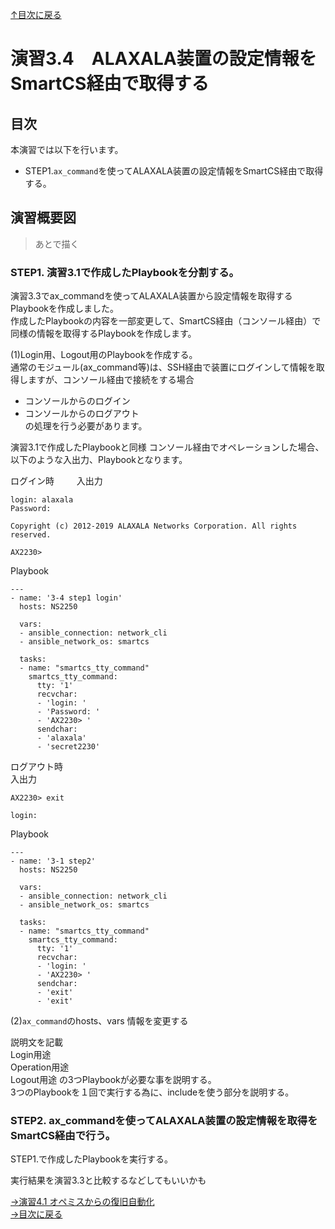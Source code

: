 [↑目次に戻る](/README.md)
<br>
# 演習3.4　ALAXALA装置の設定情報をSmartCS経由で取得する

## 目次
本演習では以下を行います。  
- STEP1.<code>ax_command</code>を使ってALAXALA装置の設定情報をSmartCS経由で取得する。  


## 演習概要図

> あとで描く

### STEP1. 演習3.1で作成したPlaybookを分割する。

演習3.3でax_commandを使ってALAXALA装置から設定情報を取得するPlaybookを作成しました。    
作成したPlaybookの内容を一部変更して、SmartCS経由（コンソール経由）で同様の情報を取得するPlaybookを作成します。

(1)Login用、Logout用のPlaybookを作成する。  
通常のモジュール(ax_command等)は、SSH経由で装置にログインして情報を取得しますが、コンソール経由で接続をする場合  
- コンソールからのログイン  
- コンソールからのログアウト  
の処理を行う必要があります。

演習3.1で作成したPlaybookと同様 コンソール経由でオペレーションした場合、以下のような入出力、Playbookとなります。  

ログイン時  　　
入出力
```
login: alaxala
Password: 

Copyright (c) 2012-2019 ALAXALA Networks Corporation. All rights reserved.

AX2230> 
```
Playbook
```
---
- name: '3-4 step1 login'
  hosts: NS2250
  
  vars:
  - ansible_connection: network_cli
  - ansible_network_os: smartcs
  
  tasks:
  - name: "smartcs_tty_command"
    smartcs_tty_command:
      tty: '1'
      recvchar:
      - 'login: '
      - 'Password: '
      - 'AX2230> '
      sendchar:
      - 'alaxala'
      - 'secret2230'
```

ログアウト時  
入出力  
```
AX2230> exit

login: 
```
Playbook
```
---
- name: '3-1 step2'
  hosts: NS2250
  
  vars:
  - ansible_connection: network_cli
  - ansible_network_os: smartcs
  
  tasks:
  - name: "smartcs_tty_command"
    smartcs_tty_command:
      tty: '1'
      recvchar:
      - 'login: '
      - 'AX2230> '
      sendchar:
      - 'exit'
      - 'exit'
```



(2)<code>ax_command</code>のhosts、vars 情報を変更する

説明文を記載  
Login用途  
Operation用途    
Logout用途
の3つPlaybookが必要な事を説明する。  
3つのPlaybookを１回で実行する為に、includeを使う部分を説明する。

### STEP2. ax_commandを使ってALAXALA装置の設定情報を取得をSmartCS経由で行う。

STEP1.で作成したPlaybookを実行する。

実行結果を演習3.3と比較するなどしてもいいかも


[→演習4.1 オペミスからの復旧自動化](/4.1-automation_of_operation_error_recovery.md)  
[→目次に戻る](/README.md)

